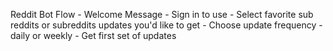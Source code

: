 Reddit Bot Flow
	- Welcome Message
	- Sign in to use 
	- Select favorite sub reddits or subreddits updates you'd like to get
	- Choose update frequency
		- daily or weekly
	- Get first set of updates